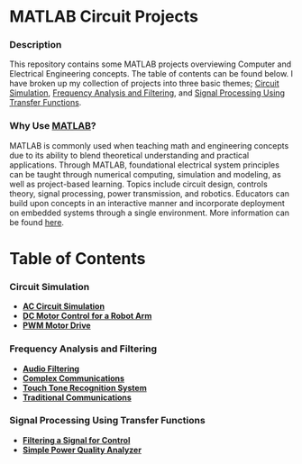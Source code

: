 # MATLAB Circuit Projects
### Description
This repository contains some MATLAB projects overviewing Computer and Electrical Engineering concepts. The table of contents can be found below. I have broken up my collection of projects into three basic themes; [Circuit Simulation](https://github.com/QueenSophiaLo/MATLAB-Circuits-Projects/tree/main/Circuit%20Simulation), [Frequency Analysis and Filtering](https://github.com/QueenSophiaLo/MATLAB-Circuits-Projects/tree/main/Frequency%20Analysis%20and%20Filtering), and [Signal Processing Using Transfer Functions](https://github.com/QueenSophiaLo/MATLAB-Circuits-Projects/tree/main/Signal%20Processing%20Using%20Transfer%20Functions).

### Why Use [MATLAB](https://www.mathworks.com/products/matlab.html)?
MATLAB is commonly used when teaching math and engineering concepts due to its ability to blend theoretical understanding and practical applications. Through MATLAB, foundational electrical system principles can be taught through numerical computing, simulation and modeling, as well as project-based learning. Topics include circuit design, controls theory, signal processing, power transmission, and robotics. Educators can build upon concepts in an interactive manner and incorporate deployment on embedded systems through a single environment. More information can be found [here](https://www.mathworks.com/solutions/electrical-computer-engineering.html#:~:text=MATLAB%20and%20Simulink%20are%20used%20to%20teach%20fundamental,controls%20theory%2C%20signal%20processing%2C%20power%20transmission%2C%20and%20robotics).

# Table of Contents
### Circuit Simulation
  * **[AC Circuit Simulation](https://github.com/QueenSophiaLo/MATLAB-Circuits-Projects/tree/main/Circuit%20Simulation/AC%20Circuit%20Simulation)**
  * **[DC Motor Control for a Robot Arm](https://github.com/QueenSophiaLo/MATLAB-Circuits-Projects/tree/main/Circuit%20Simulation/DC%20Motor%20Control%20for%20a%20Robot%20Arm)**
  * **[PWM Motor Drive](https://github.com/QueenSophiaLo/MATLAB-Circuits-Projects/tree/main/Circuit%20Simulation/PWM%20Motor%20Drive)**

### Frequency Analysis and Filtering
  * **[Audio Filtering](https://github.com/QueenSophiaLo/MATLAB-Circuits-Projects/tree/main/Frequency%20Analysis%20and%20Filtering/Audio%20Filtering)**
  * **[Complex Communications](https://github.com/QueenSophiaLo/MATLAB-Circuits-Projects/tree/main/Frequency%20Analysis%20and%20Filtering/Complex%20Communications)**
  * **[Touch Tone Recognition System](https://github.com/QueenSophiaLo/MATLAB-Circuits-Projects/tree/main/Frequency%20Analysis%20and%20Filtering/Touch%20Tone%20Recognition%20System)**
  * **[Traditional Communications](https://github.com/QueenSophiaLo/MATLAB-Circuits-Projects/tree/main/Frequency%20Analysis%20and%20Filtering/Traditional%20Communications)**

### Signal Processing Using Transfer Functions
  * **[Filtering a Signal for Control](https://github.com/QueenSophiaLo/MATLAB-Circuits-Projects/tree/main/Signal%20Processing%20Using%20Transfer%20Functions/Filtering%20a%20Signal%20for%20Control)**
  * **[Simple Power Quality Analyzer](https://github.com/QueenSophiaLo/MATLAB-Circuits-Projects/tree/main/Signal%20Processing%20Using%20Transfer%20Functions/Simple%20Power%20Quality%20Analyzer)**


